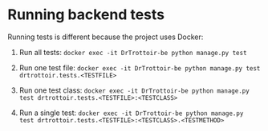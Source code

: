 # Running backend tests

Running tests is different because the project uses Docker:

1. Run all tests:
    `docker exec -it DrTrottoir-be python manage.py test`

2. Run one test file:
    `docker exec -it DrTrottoir-be python manage.py test drtrottoir.tests.<TESTFILE>`

3. Run one test class:
    `docker exec -it DrTrottoir-be python manage.py test drtrottoir.tests.<TESTFILE>:<TESTCLASS>`

4. Run a single test:
    `docker exec -it DrTrottoir-be python manage.py test drtrottoir.tests.<TESTFILE>:<TESTCLASS>.<TESTMETHOD>`